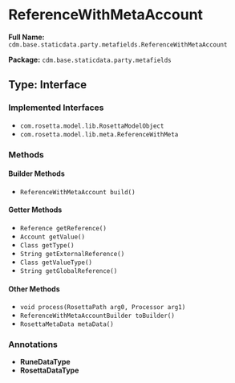 # ReferenceWithMetaAccount

**Full Name:** `cdm.base.staticdata.party.metafields.ReferenceWithMetaAccount`

**Package:** `cdm.base.staticdata.party.metafields`

## Type: Interface

### Implemented Interfaces

- `com.rosetta.model.lib.RosettaModelObject`
- `com.rosetta.model.lib.meta.ReferenceWithMeta`

### Methods

#### Builder Methods

- `ReferenceWithMetaAccount build()`

#### Getter Methods

- `Reference getReference()`
- `Account getValue()`
- `Class getType()`
- `String getExternalReference()`
- `Class getValueType()`
- `String getGlobalReference()`

#### Other Methods

- `void process(RosettaPath arg0, Processor arg1)`
- `ReferenceWithMetaAccountBuilder toBuilder()`
- `RosettaMetaData metaData()`

### Annotations

- **RuneDataType**
- **RosettaDataType**

